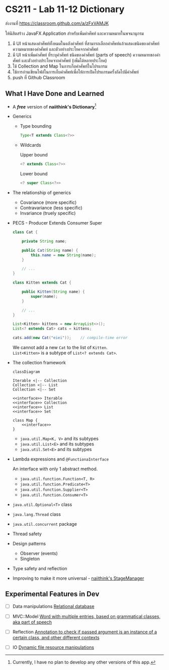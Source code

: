 # CS211 - Lab 11-12 Dictionary

ส่งงานที่ https://classroom.github.com/a/zFxVAMJK

ให้นิสิตสร้าง JavaFX Application สำหรับเพิ่มคำศัพท์ และความหมายในพจนานุกรม

1. มี UI หน้าแสดงคำศัพท์ทั้งหมดในคลังคำศัพท์ ที่สามารถเลือกคำศัพท์แล้วแสดงชนิดของคำศัพท์ ความหมายของคำศัพท์ และตัวอย่างประโยคจากคำศัพท์
1. มี UI หน้าเพิ่มคำศัพท์ ที่ระบุคำศัพท์ ชนิดของคำศัพท์ (parts of speech) ความหมายของคำศัพท์ และตัวอย่างประโยคจากคำศัพท์ (เพิ่มได้หลายประโยค)
1. ใช้ Collection and Map ในการเก็บคำศัพท์ในโปรแกรม
1. ใช้การอ่านเขียนไฟล์ในการเก็บคำศัพท์เพื่อให้การเปิดโปรแกรมครั้งถัดไปมีคำศัพท์
1. push ที่ Github Classroom

## What I Have Done and Learned

- A ___free___ version of __naiithink's Dictionary__[^1]
- Generics
    - Type bounding

        ```java
        Type<T extends Class<?>>
        ```
    - Wildcards

        Upper bound

        ```java
        <? extends Class<?>>
        ```
        Lower bound

        ```java
        <? super Class<?>>
        ```
- The relationship of generics

    - Covariance (more specific)
    - Contravariance (less specific)
    - Invariance (truely specific)
- PECS - Producer Extends Consumer Super

    ```java
    class Cat {

        private String name;

        public Cat(String name) {
            this.name = new String(name);
        }

        // ...
    }

    class Kitten extends Cat {

        public Kitten(String name) {
            super(name);
        }

        // ...
    }

    List<Kitten> kittens = new ArrayList<>();
    List<? extends Cat> cats = kittens;

    cats.add(new Cat("eiei"));    // compile-time error
    ```

    We cannot add a new `Cat` to the list of `Kitten`.  
    `List<Kitten>` is a subtype of `List<? extends Cat>`.
- The collection framework

    ```mermaid
    classDiagram

    Iterable <|-- Collection
    Collection <|-- List
    Collection <|-- Set

    <<interface>> Iterable
    <<interface>> Collection
    <<interface>> List
    <<interface>> Set

    class Map {
        <<interface>>
    }
    ```

    - `java.util.Map<K, V>` and its subtypes
    - `java.util.List<E>` and its subtypes
    - `java.util.Set<E>` and its subtypes
- Lambda expressions and `@FunctionaInterface`

    An interface with only 1 abstract method.

    - `java.util.function.Function<T, R>`
    - `java.util.function.Predicate<T>`
    - `java.util.function.Supplier<T>`
    - `java.util.function.Consumer<T>`
- `java.util.Optional<T>` class
- `java.lang.Thread` class
- `java.util.concurrent` package
- Thread safety
- Design patterns
    - Observer (events)
    - Singleton
- Type safety and reflection
- Improving to make it more universal - [naiithink's StageManager](src/main/java/com/github/naiithink/app/services/StageManager.java)

## Experimental Features in Dev

- [ ] Data manipulations [Relational database](src/main/java/com/github/naiithink/app/experimental/services/Database.java)
- [ ] MVC::Model [Word with multiple entries, based on grammatical classes, aka part of speech](src/main/java/com/github/naiithink/app/experimental/models/Word.java)
- [ ] Reflection [Annotation to check if passed argument is an instance of a certain class, and other different contexts](src/main/java/com/github/naiithink/app/experimental/controllers/MainAppObject.java)
- [ ] IO [Dynamic file resource manipulations](src/main/java/com/github/naiithink/app/experimental/helpers/FileResource.java)


[^1]: Currently, I have no plan to develop any other versions of this app.

